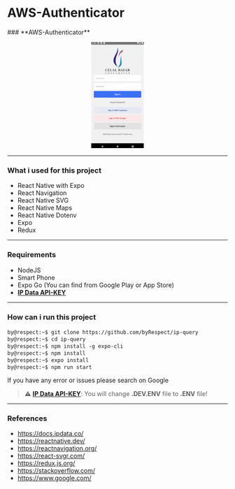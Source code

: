 # AWS-Authenticator


<p align="center">
  
  
</p>
### **AWS-Authenticator**

<p align="center">
  
  <img src="https://github.com/DiyarYelbaka/AWS-Authenticator/blob/main/src/assets/images/aws.gif" width="120"  >
</p>

<hr />

### What i used for this project
- React Native with Expo
- React Navigation
- React Native SVG
- React Native Maps
- React Native Dotenv
- Expo
- Redux

<hr />

### Requirements
- NodeJS
- Smart Phone
- Expo Go (You can find from Google Play or App Store)
- **[IP Data API-KEY](https://ipdata.co/)**

<hr />

### How can i run this project

```console
by@respect:~$ git clone https://github.com/byRespect/ip-query
by@respect:~$ cd ip-query
by@respect:~$ npm install -g expo-cli
by@respect:~$ npm install
by@respect:~$ expo install
by@respect:~$ npm run start
```

If you have any error or issues please search on Google

> :warning: **[IP Data API-KEY](https://ipdata.co/)**: You will change **.DEV.ENV** file to **.ENV** file!

<hr />

### References
- https://docs.ipdata.co/
- https://reactnative.dev/
- https://reactnavigation.org/
- https://react-svgr.com/
- https://redux.js.org/
- https://stackoverflow.com/
- https://www.google.com/
